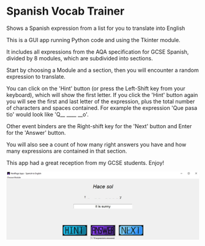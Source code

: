 # Spanish Vocab Trainer

Shows a Spanish expression from a list for you to translate into English

This is a GUI app running Python code and using the Tkinter module.

It includes all expressions from the AQA specification for GCSE Spanish, divided by 8 modules, which are subdivided into sections.

Start by choosing a Module and a section, then you will encounter a random expression to translate.

You can click on the 'Hint' button (or press the Left-Shift key from your keyboard), which will show the first letter. If you click the 'Hint' button again you will see the first and last letter of the expression, plus the total number of characters and spaces contained. For example the expression 'Que pasa tio' would look like 'Q__ ____ __o'.

Other event binders are the Right-shift key for the 'Next' button and Enter for the 'Answer' button.

You will also see a count of how many right answers you have and how many expressions are contained in that section.

This app had a great reception from my GCSE students. Enjoy!

![Spanish Vocab Trainer](spanish1.jpg)

